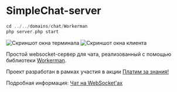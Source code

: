 # SimpleChat-server

```php
cd ../../domains/chat/Workerman
php server.php start
```

![Скриншот окна терминала](https://wxmaper.ru/pub/simplychat/scr3-1.png)
![Скриншот окна клиента](https://wxmaper.ru/pub/simplychat/scr1.png)

Простой websocket-сервер для чата, реализованный с помощью библиотеки [Workerman](https://github.com/walkor/Workerman).

Проект разработан в рамках участия в акции [Платим за знания!](https://timeweb.com/ru/services/bonuses/2852?i=32078&a=79)

Подробная информация: [Чат на WebSocket'ах](https://timeweb.com/ru/community/articles/chat-na-websocket-ah-1?i=32078&a=79)
